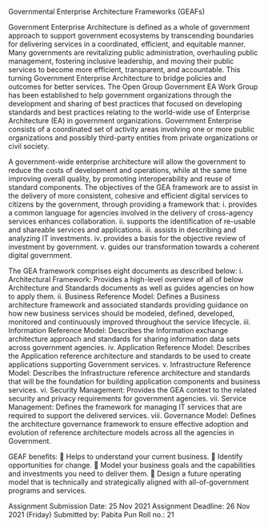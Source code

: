 Governmental Enterprise Architecture Frameworks (GEAFs)


Government Enterprise Architecture is defined as a whole of government approach to support government ecosystems by transcending boundaries for delivering services in a coordinated, efficient, and equitable manner. 
Many governments are revitalizing public administration, overhauling public management, fostering inclusive leadership, and moving their public services to become more efficient, transparent, and accountable. This turning Government Enterprise Architecture to bridge policies and outcomes for better services.
The Open Group Government EA Work Group has been established to help government organizations through the development and sharing of best practices that focused on developing standards and best practices relating to the world-wide use of Enterprise Architecture (EA) in government organizations.
Government Enterprise consists of a coordinated set of activity areas involving one or more public organizations and possibly third-party entities from private organizations or civil society.


A government-wide enterprise architecture will allow the government to reduce the costs of development and operations, while at the same time improving overall quality, by promoting interoperability and reuse of standard components.
 The objectives of the GEA framework are to assist in the delivery of more consistent, cohesive and efficient digital services to citizens by the government, through providing a framework that:
i.	provides a common language for agencies involved in the delivery of cross-agency services enhances collaboration.
ii.	supports the identification of re-usable and shareable services and applications.
iii.	assists in describing and analyzing IT investments.
iv.	provides a basis for the objective review of investment by government.
v.	guides our transformation towards a coherent digital government.

The GEA framework comprises eight documents as described below:
i.	Architectural Framework: Provides a high-level overview of all of below Architecture and Standards documents as well as guides agencies on how to apply them.
ii.	Business Reference Model: Defines a Business architecture framework and associated standards providing guidance on how new business services should be modeled, defined, developed, monitored and continuously improved throughout the service lifecycle.
iii.	Information Reference Model: Describes the Information exchange architecture approach and standards for sharing information data sets across government agencies.
iv.	Application Reference Model: Describes the Application reference architecture and standards to be used to create applications supporting Government services.
v.	Infrastructure Reference Model: Describes the Infrastructure reference architecture and standards that will be the foundation for building application components and business services.
vi.	Security Management: Provides the GEA context to the related security and privacy requirements for government agencies.
vii.	Service Management: Defines the framework for managing IT services that are required to support the delivered services.
viii.	Governance Model: Defines the architecture governance framework to ensure effective adoption and evolution of reference architecture models across all the agencies in Government.

GEAF benefits:
	Helps to understand your current business.
	Identify opportunities for change.
	Model your business goals and the capabilities and investments you need to deliver them.
	Design a future operating model that is technically and strategically aligned with all-of-government programs and services.

Assignment Submission Date: 25 Nov 2021
Assignment Deadline: 26 Nov 2021 (Friday)
Submitted by: Pabita Pun 
Roll no.: 21


